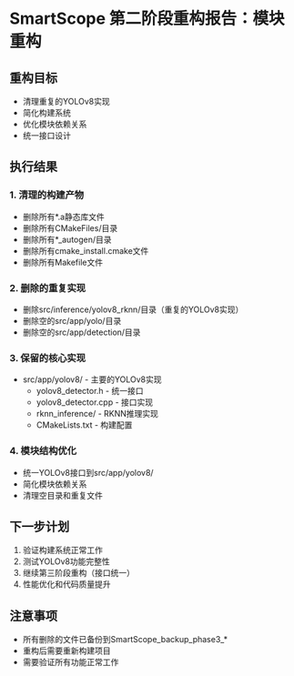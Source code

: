 # SmartScope 第二阶段重构报告：模块重构

## 重构目标
- 清理重复的YOLOv8实现
- 简化构建系统
- 优化模块依赖关系
- 统一接口设计

## 执行结果

### 1. 清理的构建产物
- 删除所有*.a静态库文件
- 删除所有CMakeFiles/目录
- 删除所有*_autogen/目录
- 删除所有cmake_install.cmake文件
- 删除所有Makefile文件

### 2. 删除的重复实现
- 删除src/inference/yolov8_rknn/目录（重复的YOLOv8实现）
- 删除空的src/app/yolo/目录
- 删除空的src/app/detection/目录

### 3. 保留的核心实现
- src/app/yolov8/ - 主要的YOLOv8实现
  - yolov8_detector.h - 统一接口
  - yolov8_detector.cpp - 接口实现
  - rknn_inference/ - RKNN推理实现
  - CMakeLists.txt - 构建配置

### 4. 模块结构优化
- 统一YOLOv8接口到src/app/yolov8/
- 简化模块依赖关系
- 清理空目录和重复文件

## 下一步计划
1. 验证构建系统正常工作
2. 测试YOLOv8功能完整性
3. 继续第三阶段重构（接口统一）
4. 性能优化和代码质量提升

## 注意事项
- 所有删除的文件已备份到SmartScope_backup_phase3_*
- 重构后需要重新构建项目
- 需要验证所有功能正常工作
